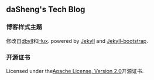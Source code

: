 ## daSheng's Tech Blog

### 博客样式主题
修改自[dbyll](http://dbtek.github.io/dbyll/)和[Hux](http://huangxuan.me). powered by [Jekyll](https://github.com/mojombo/jekyll) and [Jekyll-bootstrap](http://jekyllbootstrap.com).

### 开源证书
Licensed under the[Apache License, Version 2.0](/LICENSE)开源证书.
